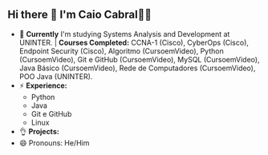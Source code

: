## Hi there 👋 I'm Caio Cabral👨‍💻

- 🔭 **Currently** I'm studying Systems Analysis and Development at UNINTER. | **Courses Completed:** CCNA-1 (Cisco), CyberOps (Cisco), Endpoint Security (Cisco), Algoritmo (CursoemVideo), Python (CursoemVideo), Git e GitHub (CursoemVideo), MySQL (CursoemVideo), Java Básico (CursoemVideo), Rede de Computadores (CursoemVideo), POO Java (UNINTER).
- ⚡ **Experience:**
  - Python
  - Java
  - Git e GitHub
  - Linux
- 👌 **Projects:**
- 😄 Pronouns: He/Him

